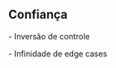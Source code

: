## Confiança

<p class="fragment">- Inversão de controle</p>

<p class="fragment">- Infinidade de edge cases</p>